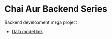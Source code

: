 # Chai Aur Backend Series

Backend development mega project
- [Data model link](https://app.eraser.io/workspace/YtPqZ1VogxGy1jzIDkzj)